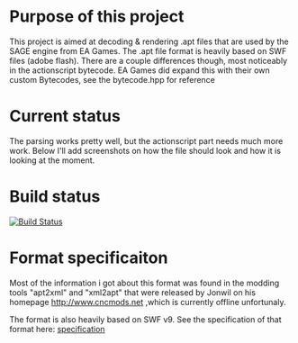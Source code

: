 # Purpose of this project
This project is aimed at decoding & rendering .apt files that are used by the SAGE engine from EA Games. 
The .apt file format is heavily based on SWF files (adobe flash). There are a couple differences though, most noticeably in the actionscript bytecode.
EA Games did expand this with their own custom Bytecodes, see the bytecode.hpp for reference

# Current status
The parsing works pretty well, but the actionscript part needs much more work. 
Below I'll add screenshots on how the file should look and how it is looking at the moment.

# Build status
[![Build Status](https://travis-ci.org/feliwir/libapt.svg?branch=master)](https://travis-ci.org/feliwir/libapt)
# Format specificaiton
Most of the information i got about this format was found in the modding tools "apt2xml" and
"xml2apt" that were released by Jonwil on his homepage http://www.cncmods.net ,which is currently
offline unfortunaly.

The format is also heavily based on SWF v9. See the specification of that format here:
[specification](docs/swf_file_format_spec_v9.pdf)
